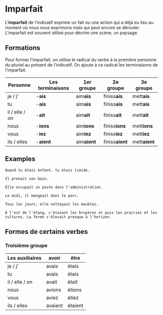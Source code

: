 # Imparfait

L'**imparfait** de l'indicatif exprime un fait ou une action qui a déjà eu lieu au moment où nous nous exprimons mais qui peut encore se dérouler. L'imparfait est souvent utilisé pour décrire une scène, un paysage.

## Formations

Pour former l'imparfait, on utilise le radical du verbe à la première personne du pluriel au présent de l'indicatif. On ajoute à ce radical les terminaisons de l'imparfait.

Personne |Les terminaisons|1er groupe|2e groupe|3e groupe
-|-|-|-|-
je / j' | -**ais**|aim**ais**|finiss**ais**|mett**ais**
tu|-**ais**|aim**ais**|finiss**ais**|mett**ais**
il / elle / on|-**ait**|aim**ait**|finiss**ait**|mett**ait**
nous|-**ions**|aim**ions**|finiss**ions**|mett**ions**
vous|-**iez**|aim**iez**|finiss**iez**|mett**iez**
ils / elles|-**aient**|aim**aient**|finiss**aient**|mett**aient**

## Examples

```text
Quand tu étais enfant, tu étais timide.

Il prenait son bain.

Elle occupait un poste dans l'administration.

Le midi, il mangeait dans le parc.

Tous les jours, elle nettoyait les meubles.

À l'est de l'étang, c'étaient les bruyères et puis les prairies et les cultures. La ferme s'élevait presque à l'horizon.
```

## Formes de certains verbes

### Troisième groupe

Les auxiliaires | avoir | être
-|-|-
je / j' | avais | étais
tu | avais | étais
il / elle / on | avait | était
nous | avions | étions
vous | aviez | étiez
ils / elles | avaient | étaient
